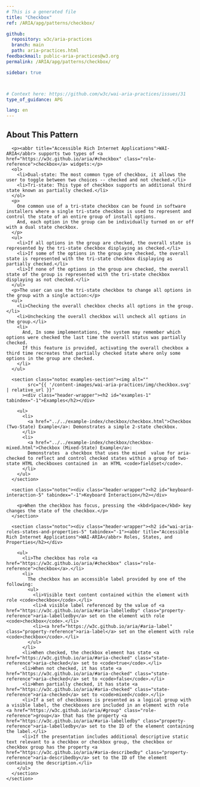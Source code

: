 ```yaml
---
# This is a generated file
title: "Checkbox"
ref: /ARIA/apg/patterns/checkbox/

github:
  repository: w3c/aria-practices
  branch: main
  path: aria-practices.html
feedbackmail: public-aria-practices@w3.org
permalink: /ARIA/apg/patterns/checkbox/

sidebar: true



# Context here: https://github.com/w3c/wai-aria-practices/issues/31
type_of_guidance: APG

lang: en
---
```



<link 
  rel="stylesheet"
  href="{{ '/content-assets/wai-aria-practices/styles.css' | relative_url }}"
>
<!-- Code highlighting styles -->
<link 
  rel="stylesheet"
  href="{{ '/ARIA/apg/example-index/css/github.css' | relative_url }}"
>

<script>
const addBodyClass = "pattern-page";
const enableSidebar = true;
if (addBodyClass) document.body.classList.add(addBodyClass);
if (enableSidebar) document.body.classList.add('has-sidebar');
</script>
    

<script>
    const parentPages = ['patterns', 'practices', 'example-index'];
    const parentIndexPage = window.location.pathname.includes('.html') ? 'example-index' : window.location.pathname.match('([^/]+)/([^/]+)/$')[1];
    const parentHref = 'a[href*="' + parentIndexPage + '"]'
    if (parentPages.includes(parentIndexPage)) {
      document.querySelector(parentHref).classList.add('active');
    }
  </script>
<div>
<section class="widget" id="checkbox"><h2 id="about-this-pattern" tabindex="-1">About This Pattern</h2><div class="header-wrapper"></div>
      
      <p><abbr title="Accessible Rich Internet Applications">WAI-ARIA</abbr> supports two types of <a href="https://w3c.github.io/aria/#checkbox" class="role-reference">checkbox</a> widgets:</p>
      <ol>
        <li>Dual-state: The most common type of checkbox, it allows the user to toggle between two choices -- checked and not checked.</li>
        <li>Tri-state: This type of checkbox supports an additional third state known as partially checked.</li>
      </ol>
      <p>
        One common use of a tri-state checkbox can be found in software installers where a single tri-state checkbox is used to represent and control the state of an entire group of install options.
        And, each option in the group can be individually turned on or off with a dual state checkbox.
      </p>
      <ul>
        <li>If all options in the group are checked, the overall state is represented by the tri-state checkbox displaying as checked.</li>
        <li>If some of the options in the group are checked, the overall state is represented with the tri-state checkbox displaying as partially checked.</li>
        <li>If none of the options in the group are checked, the overall state of the group is represented with the tri-state checkbox displaying as not checked.</li>
      </ul>
      <p>The user can use the tri-state checkbox to change all options in the group with a single action:</p>
      <ul>
        <li>Checking the overall checkbox checks all options in the group.</li>
        <li>Unchecking the overall checkbox will uncheck all options in the group.</li>
        <li>
          And, In some implementations, the system may remember which options were checked the last time the overall status was partially checked.
          If this feature is provided, activating the overall checkbox a third time recreates that partially checked state where only some options in the group are checked.
        </li>
      </ul>

      <section class="notoc examples-section"><img alt="" 
            src="{{ '/content-images/wai-aria-practices/img/checkbox.svg' | relative_url }}"
          ><div class="header-wrapper"><h2 id="examples-1" tabindex="-1">Examples</h2></div>
        
        <ul>
          <li>
            <a href="../../example-index/checkbox/checkbox.html">Checkbox (Two-State) Example</a>: Demonstrates a simple 2-state checkbox.
          </li>
          <li>
            <a href="../../example-index/checkbox/checkbox-mixed.html">Checkbox (Mixed-State) Example</a>:
            Demonstrates  a checkbox that uses the mixed  value for aria-checked to reflect and control checked states within a group of two-state HTML checkboxes contained in  an HTML <code>fieldset</code>.
          </li>
        </ul>
      </section>

      <section class="notoc"><div class="header-wrapper"><h2 id="keyboard-interaction-5" tabindex="-1">Keyboard Interaction</h2></div>
        
        <p>When the checkbox has focus, pressing the <kbd>Space</kbd> key changes the state of the checkbox.</p>
      </section>

      <section class="notoc"><div class="header-wrapper"><h2 id="wai-aria-roles-states-and-properties-5" tabindex="-1"><abbr title="Accessible Rich Internet Applications">WAI-ARIA</abbr> Roles, States, and Properties</h2></div>
        
        <ul>
          <li>The checkbox has role <a href="https://w3c.github.io/aria/#checkbox" class="role-reference">checkbox</a>.</li>
          <li>
            The checkbox has an accessible label provided by one of the following:
            <ul>
              <li>Visible text content contained within the element with role <code>checkbox</code>.</li>
              <li>A visible label referenced by the value of <a href="https://w3c.github.io/aria/#aria-labelledby" class="property-reference">aria-labelledby</a> set on the element with role <code>checkbox</code>.</li>
              <li><a href="https://w3c.github.io/aria/#aria-label" class="property-reference">aria-label</a> set on the element with role <code>checkbox</code>.</li>
            </ul>
          </li>
          <li>When checked, the checkbox element has state <a href="https://w3c.github.io/aria/#aria-checked" class="state-reference">aria-checked</a> set to <code>true</code>.</li>
          <li>When not checked, it has state <a href="https://w3c.github.io/aria/#aria-checked" class="state-reference">aria-checked</a> set to <code>false</code>.</li>
          <li>When partially checked, it has state <a href="https://w3c.github.io/aria/#aria-checked" class="state-reference">aria-checked</a> set to <code>mixed</code>.</li>
          <li>If a set of checkboxes is presented as a logical group with a visible label, the checkboxes are included in an element with role <a href="https://w3c.github.io/aria/#group" class="role-reference">group</a> that has the property <a href="https://w3c.github.io/aria/#aria-labelledby" class="property-reference">aria-labelledby</a> set to the ID of the element containing the label.</li>
          <li>If the presentation includes additional descriptive static text relevant to a checkbox or checkbox group, the checkbox or checkbox group has the property <a href="https://w3c.github.io/aria/#aria-describedby" class="property-reference">aria-describedby</a> set to the ID of the element containing the description.</li>
        </ul>
      </section>
    </section>
</div>
<script 
  src="{{ '/ARIA/apg/example-index/js/jumpto.js' | relative_url }}"
></script>
